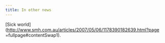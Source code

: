 ```yaml
---
title: In other news
---
```


[Sick world](http://www.smh.com.au/articles/2007/05/06/1178390182639.html?page
=fullpage#contentSwap1).


